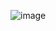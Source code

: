 ![image](https://user-images.githubusercontent.com/75287723/217757850-7a968d8a-a3a7-4987-a81a-371fde8f4662.png)

